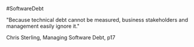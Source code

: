 #SoftwareDebt

"Because technical debt cannot be measured, business stakeholders and management easily ignore it."

Chris Sterling, Managing Software Debt, p17
